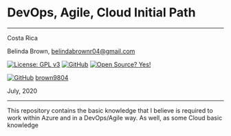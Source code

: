 # DevOps, Agile, Cloud Initial Path

----------

Costa Rica

Belinda Brown, belindabrownr04@gmail.com

[![License: GPL v3](https://img.shields.io/badge/License-GPLv3-blue.svg)](https://www.gnu.org/licenses/gpl-3.0)
[![GitHub](https://badgen.net/badge/icon/github?icon=github&label)](https://github.com) [![Open Source? Yes!](https://badgen.net/badge/Open%20Source%20%3F/Yes%21/blue?icon=github)](https://github.com/Naereen/badges/)


[![GitHub](https://img.shields.io/badge/--181717?logo=github&logoColor=ffffff)](https://github.com/)
[brown9804](https://github.com/brown9804)


July, 2020

----------


This repository contains the basic knowledge that I believe is required to work within Azure and in a DevOps/Agile way. As well, as some Cloud basic knowledge
